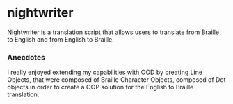 # nightwriter

Nightwriter is a translation script that allows users to translate from Braille to English and from English to Braille.

### Anecdotes 
I really enjoyed extending my capabilities with OOD by creating Line Objects, that were composed of Braille Character Objects, composed of Dot objects in order to create a OOP solution for the English to Braille translation. 
